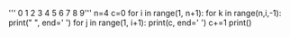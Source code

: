 '''
      0 
    1 2 
  3 4 5 
6 7 8 9'''
n=4
c=0
for i in range(1, n+1):
    for k in range(n,i,-1):
        print(" ", end=' ')
    for j in range(1, i+1):
        print(c, end=' ')
        c+=1
    print()
